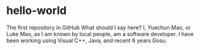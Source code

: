 # hello-world
The first repository in GitHub
What should I say here?
I, Yuechun Mao, or Luke Mao, as I am known by local people, am a software developer. I have been working using Visual C++, Java, and recent 6 years Gosu.
